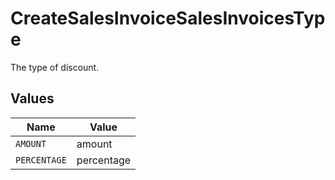 # CreateSalesInvoiceSalesInvoicesType

The type of discount.


## Values

| Name         | Value        |
| ------------ | ------------ |
| `AMOUNT`     | amount       |
| `PERCENTAGE` | percentage   |